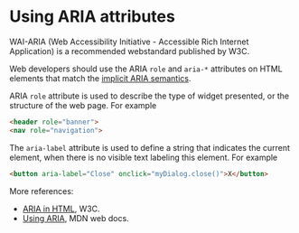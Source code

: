 # Using ARIA attributes

WAI-ARIA (Web Accessibility Initiative - Accessible Rich Internet Application) is a recommended webstandard published by W3C.

Web developers should use the ARIA `role` and `aria-*` attributes on HTML elements that match the [implicit ARIA semantics](https://www.w3.org/TR/html-aria/#dfn-implicit-aria-semantics).

ARIA `role` attribute is used to describe the type of widget presented, or the structure of the web page. For example

```html
<header role="banner">
<nav role="navigation">
```

The `aria-label` attribute is used to define a string that indicates the current element, when there is no visible text labeling this element. For example

```html
<button aria-label="Close" onclick="myDialog.close()">X</button>
```


More references: 
* [ARIA in HTML](https://www.w3.org/TR/html-aria/), W3C.
* [Using ARIA](https://developer.mozilla.org/en-US/docs/Web/Accessibility/ARIA/ARIA_Techniques), MDN web docs.
